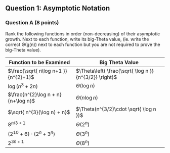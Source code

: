 ## Question 1: Asymptotic Notation

### Question A (8 points)

Rank the following functions in order (non-decreasing) of their asymptotic growth. Next to each function, write its big-Theta value, (ie. write the correct Θ(g(n)) next to each function but you are not required to prove the big-Theta value).

| Function to be Examined              | Big Theta Value                                        |
| ------------------------------------ | ------------------------------------------------------ |
| $\frac{\sqrt{ n\log n+1 }}{n^{2}+1}$ | $\Theta\left( \frac{\sqrt{ \log n }}{n^{3/2}} \right)$ |
| $\log(n^{3}+ 2n)$                    | $\Theta(\log n)$                                       |
| $\frac{n^{2}\log n + n}{n+\log n}$   | $\Theta(n\log n)$                                      |
| $\sqrt{ n^{3}(\log n) + n}$          | $\Theta(n^{3/2}\cdot \sqrt{ \log n })$                 |
| $8^{n/3+1}$                          | $\Theta(2^{n})$                                        |
| $(2^{10}+6)\cdot(2^{n}+3^{n})$       | $\Theta(3^{n})$                                        |
| $2^{3n+1}$                           | $\Theta(8^{n})$                                        |

